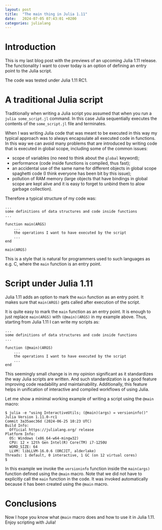 ```yaml
---
layout: post
title:  "The main thing in Julia 1.11"
date:   2024-07-05 07:43:01 +0200
categories: julialang
---
```


# Introduction

This is my last blog post with the previews of an upcoming Julia 1.11 release.
The functionality I want to cover today is an option of defining an entry point to the Julia script.

The code was tested under Julia 1.11 RC1.

# A traditional Julia script

Traditionally when writing a Julia script you assumed that when you run a `julia some_script.jl` command.
In this case Julia sequentially executes the contents of the `some_script.jl` file and terminates.

When I was writing Julia code that was meant to be executed in this way my typical approach was to always encapsulate all executed code in functions.
In this way we can avoid many problems that are introduced by writing code that is executed in global scope, including some of the common issues:

* scope of variables (no need to think about the `global` keyword);
* performance (code inside functions is compiled, thus fast);
* an accidental use of the same name for different objects in global scope spaghetti code (I think everyone has been bit by this issue);
* pollution of RAM memory (large objects that have bindings in global scope are kept alive and it is easy to forget to unbind them to alow garbage collection).

Therefore a typical structure of my code was:

```
...
some definitions of data structures and code inside functions
...

function main(ARGS)
    ...
    the operations I want to have executed by the script
    ...
end

main(ARGS)
```

This is a style that is natural for programmers used to such languages as e.g. C, where the `main` function is an entry point.

# Script under Julia 1.11

Julia 1.11 adds an option to mark the `main` function as an entry point. It makes sure that `main(ARGS)` gets called after execution of the script.

It is quite easy to mark the `main` function as an entry point. It is enough to just replace `main(ARGS)` with `(@main)(ARGS)` in my example above.
Thus, starting from Julia 1.11 I can write my scripts as:

```
...
some definitions of data structures and code inside functions
...

function (@main)(ARGS)
    ...
    the operations I want to have executed by the script
    ...
end
```

This seemingly small change is in my opinion significant as it standardizes the way Julia scripts are written.
And such standardization is a good feature improving code readability and maintainability.
Additionally, this feature helps in unification of interactive and compiled workflows of using Julia.

Let me show a minimal working example of writing a script using the `@main` macro:

```
$ julia -e "using InteractiveUtils; (@main)(args) = versioninfo()"
Julia Version 1.11.0-rc1
Commit 3a35aec36d (2024-06-25 10:23 UTC)
Build Info:
  Official https://julialang.org/ release
Platform Info:
  OS: Windows (x86_64-w64-mingw32)
  CPU: 12 × 12th Gen Intel(R) Core(TM) i7-1250U
  WORD_SIZE: 64
  LLVM: libLLVM-16.0.6 (ORCJIT, alderlake)
Threads: 1 default, 0 interactive, 1 GC (on 12 virtual cores)
$
```

In this example we invoke the `versioninfo` function inside the `main(args)` function defined using the `@main` macro.
Note that we did not have to explicitly call the `main` function in the code. It was invoked automatically because it has
been created using the `@main` macro.

# Conclusions

Now I hope you know what `@main` macro does and how to use it in Julia 1.11. Enjoy scripting with Julia!
